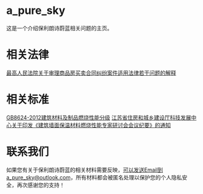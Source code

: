 # a_pure_sky
这是一个介绍保利朗诗蔚蓝相关问题的主页。
 
# 相关法律
[最高人民法院关于审理商品房买卖合同纠纷案件适用法律若干问题的解释](https://baike.baidu.com/item/%E6%9C%80%E9%AB%98%E4%BA%BA%E6%B0%91%E6%B3%95%E9%99%A2%E5%85%B3%E4%BA%8E%E5%AE%A1%E7%90%86%E5%95%86%E5%93%81%E6%88%BF%E4%B9%B0%E5%8D%96%E5%90%88%E5%90%8C%E7%BA%A0%E7%BA%B7%E6%A1%88%E4%BB%B6%E9%80%82%E7%94%A8%E6%B3%95%E5%BE%8B%E8%8B%A5%E5%B9%B2%E9%97%AE%E9%A2%98%E7%9A%84%E8%A7%A3%E9%87%8A/2902574)

# 相关标准
[GB8624-2012建筑材料及制品燃烧性能分级](https://github.com/zoumingzhe/a_pure_sky/blob/master/%E7%9B%B8%E5%85%B3%E6%A0%87%E5%87%86/GB8624-2012%E5%BB%BA%E7%AD%91%E6%9D%90%E6%96%99%E5%8F%8A%E5%88%B6%E5%93%81%E7%87%83%E7%83%A7%E6%80%A7%E8%83%BD%E5%88%86%E7%BA%A7.pdf)
[江苏省住房和城乡建设厅科技发展中心关于印发《建筑墙面保温材料燃烧性能专家研讨会会议纪要》的通知](https://github.com/zoumingzhe/a_pure_sky/blob/master/%E7%9B%B8%E5%85%B3%E6%A0%87%E5%87%86/%E6%B1%9F%E8%8B%8F%E7%9C%81%E4%BD%8F%E6%88%BF%E5%92%8C%E5%9F%8E%E4%B9%A1%E5%BB%BA%E8%AE%BE%E5%8E%85%E7%A7%91%E6%8A%80%E5%8F%91%E5%B1%95%E4%B8%AD%E5%BF%83%E5%85%B3%E4%BA%8E%E5%8D%B0%E5%8F%91%E3%80%8A%E5%BB%BA%E7%AD%91%E5%A2%99%E9%9D%A2%E4%BF%9D%E6%B8%A9%E6%9D%90%E6%96%99%E7%87%83%E7%83%A7%E6%80%A7%E8%83%BD%E4%B8%93%E5%AE%B6%E7%A0%94%E8%AE%A8%E4%BC%9A%E4%BC%9A%E8%AE%AE%E7%BA%AA%E8%A6%81%E3%80%8B%E7%9A%84%E9%80%9A%E7%9F%A5.jpg)

# 联系我们
如果您有关于保利朗诗蔚蓝的相关材料需要反映，可以发送Email到a_pure_sky@outlook.com，所有材料都会被匿名处理以保护您的个人隐私安全，再次感谢您的支持！
